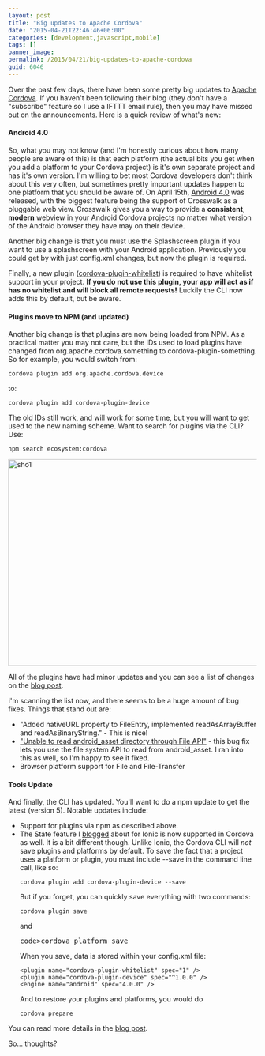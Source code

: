 ```yaml
---
layout: post
title: "Big updates to Apache Cordova"
date: "2015-04-21T22:46:46+06:00"
categories: [development,javascript,mobile]
tags: []
banner_image: 
permalink: /2015/04/21/big-updates-to-apache-cordova
guid: 6046
---
```


Over the past few days, there have been some pretty big updates to <a href="http://cordova.apache.org">Apache Cordova</a>. If you haven't been following their blog (they don't have a "subscribe" feature so I use a IFTTT email rule), then you may have missed out on the announcements. Here is a quick review of what's new:

<!--more-->

<h4>Android 4.0</h4>

So, what you may not know (and I'm honestly curious about how many people are aware of this) is that each platform (the actual bits you get when you add a platform to your Cordova project) is it's own separate project and has it's own version. I'm willing to bet most Cordova developers don't think about this very often, but sometimes pretty important updates happen to one platform that you should be aware of. On April 15th, <a href="http://cordova.apache.org/announcements/2015/04/15/cordova-android-4.0.0.html">Android 4.0</a> was released, with the biggest feature being the support of Crosswalk as a pluggable web view. Crosswalk gives you a way to provide a <strong>consistent</strong>, <strong>modern</strong> webview in your Android Cordova projects no matter what version of the Android browser they have may on their device. 

Another big change is that you must use the Splashscreen plugin if you want to use a splashscreen with your Android application. Previously you could get by with just config.xml changes, but now the plugin is required. 

Finally, a new plugin (<a href="https://github.com/apache/cordova-plugin-whitelist">cordova-plugin-whitelist</a>) is required to have whitelist support in your project. <strong>If you do not use this plugin, your app will act as if has no whitelist and will block all remote requests!</strong> Luckily the CLI now adds this by default, but be aware.

<h4>Plugins move to NPM (and updated)</h4>

Another big change is that plugins are now being loaded from NPM. As a practical matter you may not care, but the IDs used to load plugins have changed from org.apache.cordova.something to cordova-plugin-something. So for example, you would switch from:

<pre><code>cordova plugin add org.apache.cordova.device</code></pre>

to:

<pre><code>cordova plugin add cordova-plugin-device</code></pre>

The old IDs still work, and will work for some time, but you will want to get used to the new naming scheme. Want to search for plugins via the CLI? Use:

<pre><code>npm search ecosystem:cordova</code></pre>

<a href="http://www.raymondcamden.com/wp-content/uploads/2015/04/sho1.png"><img src="https://static.raymondcamden.com/images/wp-content/uploads/2015/04/sho1.png" alt="sho1" width="850" height="418" class="alignnone size-full wp-image-6047" /></a>

All of the plugins have had minor updates and you can see a list of changes on the <a href="http://cordova.apache.org/announcements/2015/04/21/plugins-release-and-move-to-npm.html">blog post</a>.

I'm scanning the list now, and there seems to be a huge amount of bug fixes. Things that stand out are:

<ul>
<li>"Added nativeURL property to FileEntry, implemented readAsArrayBuffer and readAsBinaryString." - This is nice!
<li><a href="https://issues.apache.org/jira/browse/CB-6428">"Unable to read android_asset directory through File API"</a> - this bug fix lets you use the file system API to read from android_asset. I ran into this as well, so I'm happy to see it fixed.
<li>Browser platform support for File and File-Transfer</li>
</ul>

<h4>Tools Update</h4>

And finally, the CLI has updated. You'll want to do a npm update to get the latest (version 5). Notable updates include:

<ul>
<li>Support for plugins via npm as described above.
<li>The State feature I <a href="http://www.raymondcamden.com/2015/04/20/ionic-adds-a-new-state-feature">blogged</a> about for Ionic is now supported in Cordova as well. It is a bit different though. Unlike Ionic, the Cordova CLI will <i>not</i> save plugins and platforms by default. To save the fact that a project uses a platform or plugin, you must include --save in the command line call, like so:

<pre><code>cordova plugin add cordova-plugin-device --save</code></pre>

But if you forget, you can quickly save everything with two commands:

<pre><code>cordova plugin save</code></pre>

and

<pre>code>cordova platform save</code></pre>

When you save, data is stored within your config.xml file:

<pre><code class="language-markup">&lt;plugin name=&quot;cordova-plugin-whitelist&quot; spec=&quot;1&quot; &#x2F;&gt;
&lt;plugin name=&quot;cordova-plugin-device&quot; spec=&quot;^1.0.0&quot; &#x2F;&gt;
&lt;engine name=&quot;android&quot; spec=&quot;4.0.0&quot; &#x2F;&gt;</code></pre>

And to restore your plugins and platforms, you would do

<pre><code>cordova prepare</code></pre>
</li>
</ul>

You can read more details in the <a href="http://cordova.apache.org/news/2015/04/21/tools-release.html">blog post</a>.

So... thoughts?